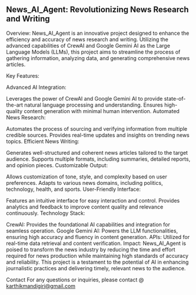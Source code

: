 ## News_AI_Agent: Revolutionizing News Research and Writing

Overview:
News_AI_Agent is an innovative project designed to enhance the efficiency and accuracy of news research and writing. Utilizing the advanced capabilities of CrewAI and Google Gemini AI as the Large Language Models (LLMs), this project aims to streamline the process of gathering information, analyzing data, and generating comprehensive news articles.

Key Features:

Advanced AI Integration:

Leverages the power of CrewAI and Google Gemini AI to provide state-of-the-art natural language processing and understanding.
Ensures high-quality content generation with minimal human intervention.
Automated News Research:

Automates the process of sourcing and verifying information from multiple credible sources.
Provides real-time updates and insights on trending news topics.
Efficient News Writing:

Generates well-structured and coherent news articles tailored to the target audience.
Supports multiple formats, including summaries, detailed reports, and opinion pieces.
Customizable Output:

Allows customization of tone, style, and complexity based on user preferences.
Adapts to various news domains, including politics, technology, health, and sports.
User-Friendly Interface:

Features an intuitive interface for easy interaction and control.
Provides analytics and feedback to improve content quality and relevance continuously.
Technology Stack:

CrewAI: Provides the foundational AI capabilities and integration for seamless operation.
Google Gemini AI: Powers the LLM functionalities, ensuring high accuracy and fluency in content generation.
APIs: Utilized for real-time data retrieval and content verification.
Impact:
News_AI_Agent is poised to transform the news industry by reducing the time and effort required for news production while maintaining high standards of accuracy and reliability. This project is a testament to the potential of AI in enhancing journalistic practices and delivering timely, relevant news to the audience.

Contact For any questions or inquiries, please contact @ karthikmandigiri@gmail.com
